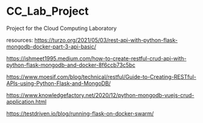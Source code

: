 # CC_Lab_Project
Project for the Cloud Computing Laboratory

resources:
https://turzo.org/2021/05/03/rest-api-with-python-flask-mongodb-docker-part-3-api-basic/

https://ishmeet1995.medium.com/how-to-create-restful-crud-api-with-python-flask-mongodb-and-docker-8f6ccb73c5bc

https://www.moesif.com/blog/technical/restful/Guide-to-Creating-RESTful-APIs-using-Python-Flask-and-MongoDB/

https://www.knowledgefactory.net/2020/12/python-mongodb-vuejs-crud-application.html

https://testdriven.io/blog/running-flask-on-docker-swarm/